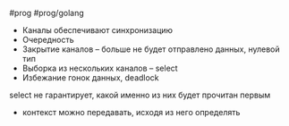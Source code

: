 #prog #prog/golang  

- Каналы обеспечивают синхронизацию
- Очередность
- Закрытие каналов – больше не будет отправлено данных, нулевой тип
- Выборка из нескольких каналов – select
- Избежание гонок данных, deadlock

select не гарантирует, какой именно из них будет прочитан первым 
- контекст можно передавать, исходя из него определять